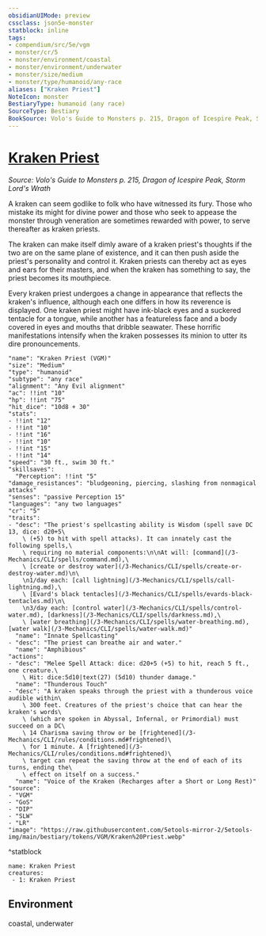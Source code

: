 ```yaml
---
obsidianUIMode: preview
cssclass: json5e-monster
statblock: inline
tags:
- compendium/src/5e/vgm
- monster/cr/5
- monster/environment/coastal
- monster/environment/underwater
- monster/size/medium
- monster/type/humanoid/any-race
aliases: ["Kraken Priest"]
NoteIcon: monster
BestiaryType: humanoid (any race)
SourceType: Bestiary
BookSource: Volo's Guide to Monsters p. 215, Dragon of Icespire Peak, Storm Lord's Wrath
---
```

# [Kraken Priest](3-Mechanics\CLI\bestiary\humanoid/kraken-priest-vgm.md)
*Source: Volo's Guide to Monsters p. 215, Dragon of Icespire Peak, Storm Lord's Wrath*  

A kraken can seem godlike to folk who have witnessed its fury. Those who mistake its might for divine power and those who seek to appease the monster through veneration are sometimes rewarded with power, to serve thereafter as kraken priests.

The kraken can make itself dimly aware of a kraken priest's thoughts if the two are on the same plane of existence, and it can then push aside the priest's personality and control it. Kraken priests can thereby act as eyes and ears for their masters, and when the kraken has something to say, the priest becomes its mouthpiece.

Every kraken priest undergoes a change in appearance that reflects the kraken's influence, although each one differs in how its reverence is displayed. One kraken priest might have ink-black eyes and a suckered tentacle for a tongue, while another has a featureless face and a body covered in eyes and mouths that dribble seawater. These horrific manifestations intensify when the kraken possesses its minion to utter its dire pronouncements.

```statblock
"name": "Kraken Priest (VGM)"
"size": "Medium"
"type": "humanoid"
"subtype": "any race"
"alignment": "Any Evil alignment"
"ac": !!int "10"
"hp": !!int "75"
"hit_dice": "10d8 + 30"
"stats":
- !!int "12"
- !!int "10"
- !!int "16"
- !!int "10"
- !!int "15"
- !!int "14"
"speed": "30 ft., swim 30 ft."
"skillsaves":
  "Perception": !!int "5"
"damage_resistances": "bludgeoning, piercing, slashing from nonmagical attacks"
"senses": "passive Perception 15"
"languages": "any two languages"
"cr": "5"
"traits":
- "desc": "The priest's spellcasting ability is Wisdom (spell save DC 13, dice: d20+5\
    \ (+5) to hit with spell attacks). It can innately cast the following spells,\
    \ requiring no material components:\n\nAt will: [command](/3-Mechanics/CLI/spells/command.md),\
    \ [create or destroy water](/3-Mechanics/CLI/spells/create-or-destroy-water.md)\n\
    \n1/day each: [call lightning](/3-Mechanics/CLI/spells/call-lightning.md),\
    \ [Evard's black tentacles](/3-Mechanics/CLI/spells/evards-black-tentacles.md)\n\
    \n3/day each: [control water](/3-Mechanics/CLI/spells/control-water.md), [darkness](/3-Mechanics/CLI/spells/darkness.md),\
    \ [water breathing](/3-Mechanics/CLI/spells/water-breathing.md), [water walk](/3-Mechanics/CLI/spells/water-walk.md)"
  "name": "Innate Spellcasting"
- "desc": "The priest can breathe air and water."
  "name": "Amphibious"
"actions":
- "desc": "Melee Spell Attack: dice: d20+5 (+5) to hit, reach 5 ft., one creature.\
    \ Hit: dice:5d10|text(27) (5d10) thunder damage."
  "name": "Thunderous Touch"
- "desc": "A kraken speaks through the priest with a thunderous voice audible within\
    \ 300 feet. Creatures of the priest's choice that can hear the kraken's words\
    \ (which are spoken in Abyssal, Infernal, or Primordial) must succeed on a DC\
    \ 14 Charisma saving throw or be [frightened](/3-Mechanics/CLI/rules/conditions.md#frightened)\
    \ for 1 minute. A [frightened](/3-Mechanics/CLI/rules/conditions.md#frightened)\
    \ target can repeat the saving throw at the end of each of its turns, ending the\
    \ effect on itself on a success."
  "name": "Voice of the Kraken (Recharges after a Short or Long Rest)"
"source":
- "VGM"
- "GoS"
- "DIP"
- "SLW"
- "LR"
"image": "https://raw.githubusercontent.com/5etools-mirror-2/5etools-img/main/bestiary/tokens/VGM/Kraken%20Priest.webp"
```
^statblock

```encounter-table
name: Kraken Priest
creatures:
 - 1: Kraken Priest
```

## Environment

coastal, underwater
